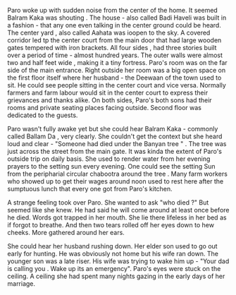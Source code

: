 Paro woke up with sudden noise from the center of the home. It seemed Balram Kaka was shouting . The house - also called Badi Haveli was built in a fashion - that any one even talking in the center ground could be heard. The center yard , also called Aahata was ioopen to the sky. A covered corridor led tp the center court from the main door that had large wooden gates tempered with iron brackets. All four sides , had three stories built over a period of time - almost hundred years. The outer walls were almost two and half feet wide , making it a tiny fortress. Paro's room was on the far side of the main entrance. Right outside her room was a big open space on the first floor itself where her husband - the Deewaan of the town used to sit. He could see people sitting in the center court and vice versa. Normally farmers and farm labour would sit in the center court to express their grievances and thanks alike. On both sides, Paro's both sons had their rooms and private seating places facing outside. Second floor was dedicated to the guests. 

Paro wasn't fully awake yet but she could hear Balram Kaka - commonly called Ballam Da , very clearly. She couldn't get the context but she heard loud and clear - "Someone had died under the Banyan tree " . The tree was just across the street from the main gate. It was kinda the extent of Paro's outside trip on daily basis. She used to render water from her evening prayers to the setting sun every evening. One could see the setting Sun from the peripharial circular chabootra around the tree . Many farm workers who showed up to get their wages around noon used to rest here after the sumptuous lunch that every one got from Paro's kitchen. 

A strange feeling took over Paro. She wanted to ask "who died ?" But seemed like she knew. He had said he will come around at least once before he died. Words got trapped in her mouth. She lie there lifeless in her bed as if forgot to breathe. And then two tears rolled off her eyes down to hew cheeks. More gathered around her ears.

She could hear her husband rushing down. Her elder son used to go out early for hunting. He was obviously not home but his wife ran down. The younger son was a late riser. His wife was trying to wake him up - "Your dad is calling you . Wake up its an emergency". Paro's eyes were stuck on the ceiling. A ceiling she had spent many nights gazing in the early days of her marriage. 
